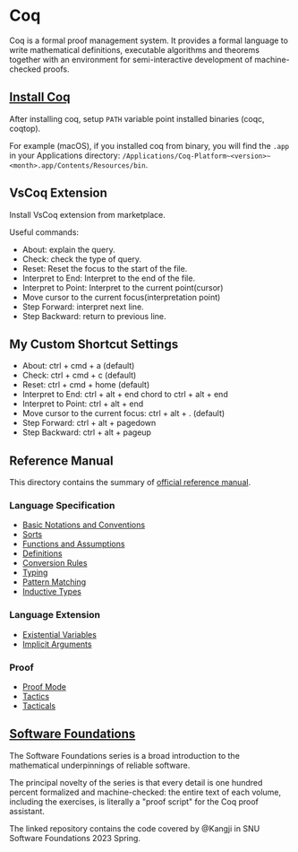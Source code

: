 # Coq

Coq is a formal proof management system.
It provides a formal language to write mathematical definitions,
executable algorithms and theorems together with an environment for semi-interactive development of machine-checked proofs.

## [Install Coq](https://coq.inria.fr/download)

After installing coq, setup `PATH` variable point installed binaries (coqc, coqtop).

For example (macOS), if you installed coq from binary,
you will find the `.app` in your Applications directory:
`/Applications/Coq-Platform~<version>~<month>.app/Contents/Resources/bin`.

## VsCoq Extension

Install VsCoq extension from marketplace.

Useful commands:

* About: explain the query.
* Check: check the type of query.
* Reset: Reset the focus to the start of the file.
* Interpret to End: Interpret to the end of the file.
* Interpret to Point: Interpret to the current point(cursor)
* Move cursor to the current focus(interpretation point)
* Step Forward: interpret next line.
* Step Backward: return to previous line.

## My Custom Shortcut Settings

* About: ctrl + cmd + a (default)
* Check: ctrl + cmd + c (default)
* Reset: ctrl + cmd + home (default)
* Interpret to End: ctrl + alt + end chord to ctrl + alt + end
* Interpret to Point: ctrl + alt + end
* Move cursor to the current focus: ctrl + alt + . (default)
* Step Forward: ctrl + alt + pagedown
* Step Backward: ctrl + alt + pageup

## Reference Manual

This directory contains the summary of [official reference manual](https://coq.inria.fr/refman/).

### Language Specification

* [Basic Notations and Conventions](/coq/language_spec/00_basic.md)
* [Sorts](/coq/language_spec/01_sort.md)
* [Functions and Assumptions](/coq/language_spec/02_functions.md)
* [Definitions](/coq/language_spec/03_definition.md)
* [Conversion Rules](/coq/language_spec/04_conversion.md)
* [Typing](/coq/language_spec/05_typing.md)
* [Pattern Matching](/coq/language_spec/06_match.md)
* [Inductive Types](/coq/language_spec/07_induction.md)

### Language Extension

* [Existential Variables](/coq/language_extension/00_existential.md)
* [Implicit Arguments](/coq/language_extension/01_implicit.md)

### Proof

* [Proof Mode](/coq/proof/00_proof_mode.md)
* [Tactics](/coq/proof/01_tactics.md)
* [Tacticals](/coq/proof/02_tacticals.md)

## [Software Foundations](https://github.com/Kangji/software-foundations)

The Software Foundations series is a broad introduction to the mathematical underpinnings of reliable software.

The principal novelty of the series is that every detail is one hundred percent formalized and machine-checked:
the entire text of each volume, including the exercises, is literally a "proof script" for the Coq proof assistant.

The linked repository contains the code covered by @Kangji in SNU Software Foundations 2023 Spring.
